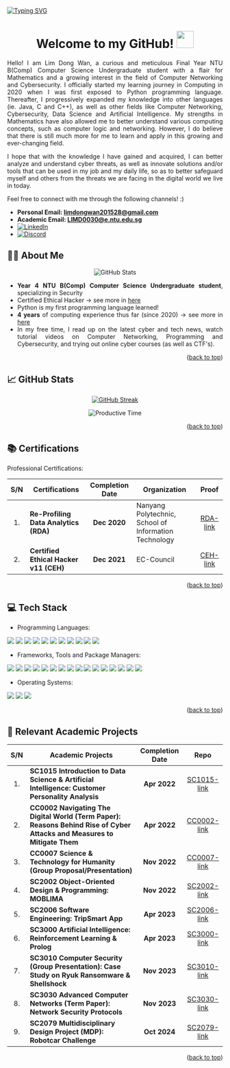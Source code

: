 <a name="readme-top"></a>

<a href="https://github.com/ldw129">
      <img src="https://readme-typing-svg.demolab.com?font=Arial&size=24&duration=2000&pause=500&multiline=true&color=00CA05&weight=800&width=800&height=150&lines=Lim+Dong+Wan;Aspiring+Cyber+Specialist;Computer+Networking+%7C+Cyber+Security+%7C+Data+Science+%7C+AI" alt="Typing SVG" />
</a>
<br/>

<div align="center">
  <h1>Welcome to my GitHub! <img src="https://media.giphy.com/media/hvRJCLFzcasrR4ia7z/giphy.gif" width="40"></h1>
  <p><p>
</div>
<div align="justify">
  Hello! I am Lim Dong Wan, a curious and meticulous Final Year NTU B(Comp) Computer Science Undergraduate student with a flair for Mathematics and a growing interest in the field of Computer Networking and Cybersecurity. I officially started my learning journey in Computing in 2020 when I was first exposed to Python programming language. Thereafter, I progressively expanded my knowledge into other languages (ie. Java, C and C++), as well as other fields like Computer Networking, Cybersecurity, Data Science and Artificial Intelligence. My strengths in Mathematics have also allowed me to better understand various computing concepts, such as computer logic and networking. However, I do believe that there is still much more for me to learn and apply in this growing and ever-changing field.
  <p><p>
  I hope that with the knowledge I have gained and acquired, I can better analyze and understand cyber threats, as well as innovate solutions and/or tools that can be used in my job and my daily life, so as to better safeguard myself and others from the threats we are facing in the digital world we live in today.
  <p><p>
  Feel free to connect with me through the following channels! :)
  <p><p>
  
  - **Personal Email: limdongwan201528@gmail.com**
  - **Academic Email: LIMD0030@e.ntu.edu.sg**
  - [![LinkedIn][linkedin-shield]][linkedin]
  - [![Discord][discord-shield]][discord]
    
</div>

<a name="About Me"></a>
<h2> 👨‍💻 About Me</h2>

<p align="center">
<picture>
    <source media="(prefers-color-scheme: dark)" srcset="https://github-stats-alpha.vercel.app/api?username=ldw129&cc=22272e&tc=00FF1F&ic=fff&bc=0000">
    <source media="(prefers-color-scheme: light)" srcset="https://github-stats-alpha.vercel.app/api?username=ldw129&cc=f7f7f7&bc=ffff">
    <img src="https://github-stats-alpha.vercel.app/api?username=ldw129" alt="GitHub Stats">
</picture>
</p>
<div align="justify">

- **Year 4 NTU B(Comp) Computer Science Undergraduate student**, specializing in Security
- Certified Ethical Hacker &rarr; see more in <a href="https://user-images.githubusercontent.com/78461502/258963279-d76a11e1-bd4d-4fcb-b7e7-e857176b8848.png">here</a>
- Python is my first programming language learned!
- **4 years** of computing experience thus far (since 2020) &rarr; see more in <a href="https://www.linkedin.com/in/lim-dong-wan-706605218/">here</a>
- In my free time, I read up on the latest cyber and tech news, watch tutorial videos on Computer Networking, Programming and Cybersecurity, and trying out online cyber courses (as well as CTF's).
</div>

<p align="right">(<a href="#readme-top">back to top</a>)</p>

<a name="GitHub Stats"></a>
<h2>📈 GitHub Stats</h2>
<div align="center">
  
  [![GitHub Streak](https://github-readme-streak-stats.herokuapp.com?user=ldw129&theme=vision-friendly-dark&date_format=j%20M%5B%20Y%5D)](https://git.io/streak-stats)

  
  <picture>
    <source media="(prefers-color-scheme: dark)" srcset="http://github-profile-summary-cards.vercel.app/api/cards/productive-time?username=ldw129&theme=react&utcOffset=8">
    <source media="(prefers-color-scheme: light)" srcset="http://github-profile-summary-cards.vercel.app/api/cards/productive-time?username=ldw129&theme=swift&utcOffset=8">
    <img src="http://github-profile-summary-cards.vercel.app/api/cards/productive-time?username=ldw129&theme=default&utcOffset=8" alt="Productive Time">
  </picture>
</div>

<p align="right">(<a href="#readme-top">back to top</a>)</p>

<a name="Certifications"></a>
<h2> 📚 Certifications</h2>
<div align="justify">

Professional Certifications:

</div>
<div align="center">
  
  | S/N | Certifications | Completion Date | Organization | Proof |
  | :---: | --- | :---: | --- | :---: |
  | 1. | **Re-Profiling Data Analytics (RDA)** | **Dec 2020** | Nanyang Polytechnic, School of Information Technology | [RDA-link] |
  | 2. | **Certified Ethical Hacker v11 (CEH)** | **Dec 2021** | EC-Council | [CEH-link] |
    
</div>

<p align="right">(<a href="#readme-top">back to top</a>)</p>

<a name="Tech Stack"></a>
<h2>💻 Tech Stack</h2>
<div align="left">

  - Programming Languages:
  <img src="https://img.shields.io/badge/python-3670A0?style=for-the-badge&logo=python&logoColor=ffdd54" />
  <img src="https://img.shields.io/badge/java-%23ED8B00.svg?style=for-the-badge&logo=openjdk&logoColor=white" />
  <img src="https://img.shields.io/badge/c-%2300599C.svg?style=for-the-badge&logo=c&logoColor=white" />
  <img src="https://img.shields.io/badge/c++-%2300599C.svg?style=for-the-badge&logo=c%2B%2B&logoColor=white" />
  <img src="https://img.shields.io/badge/SQL-yellow?style=for-the-badge" />
  <img src="https://img.shields.io/badge/HTML-orange?style=for-the-badge&logo=HTML5&logoColor=orange&labelColor=black" />
  <img src="https://img.shields.io/badge/CSS-yellow?style=for-the-badge&logo=CSS" />
  <img src="https://img.shields.io/badge/typescript-%23007ACC.svg?style=for-the-badge&logo=typescript&logoColor=white" />
  <img src="https://img.shields.io/badge/javascript-%23323330.svg?style=for-the-badge&logo=javascript&logoColor=%23F7DF1E" />
  <img src="https://img.shields.io/badge/Bash-555?style=for-the-badge&logo=Bourne-Again%20Shell" />
  <img src="https://img.shields.io/badge/Assembly%20(ARM)-black?style=for-the-badge&logo=ARM" />
  <br>

  - Frameworks, Tools and Package Managers:
  <img src="https://img.shields.io/badge/react-5b7700?style=for-the-badge&logo=react" />
  <img src="https://img.shields.io/badge/react_native-%2320232a.svg?style=for-the-badge&logo=react&logoColor=%2361DAFB" />
  <img src="https://img.shields.io/badge/Jupyter-555?style=for-the-badge&logo=Jupyter" />
  <img src="https://img.shields.io/badge/WireShark-blue?style=for-the-badge&logo=Wireshark" />
  <img src="https://img.shields.io/badge/Windows%20PowerShell-black?style=for-the-badge&logo=Powershell" />
  <img src="https://img.shields.io/badge/Command%20Prompt-black?style=for-the-badge&logo=command%20prompt&label=C%3A%5C" />
  <img src="https://img.shields.io/badge/VMware%20Workstation%20Pro-blue?style=for-the-badge&logo=VMWare&logoColor=yellow&labelColor=555" />
  <img src="https://img.shields.io/badge/PyCharm-green?style=for-the-badge&logo=PyCharm&logoColor=black" />
  <img src="https://img.shields.io/badge/VSCode-555?style=for-the-badge&logo=Visual%20Studio%20Code&logoColor=blue" />
  <img src="https://img.shields.io/badge/Eclipse-purple?style=for-the-badge&logo=Eclipse" />
  <img src="https://img.shields.io/badge/CodeBlocks-555?style=for-the-badge&logo=CodeBlocks" />
  <img src="https://img.shields.io/badge/Notepad%2B%2B-blue?style=for-the-badge&logo=Notepad%2B%2B" />
  <img src="https://img.shields.io/badge/yarn-%232C8EBB.svg?style=for-the-badge&logo=yarn&logoColor=white" />
  <img src="https://img.shields.io/badge/npm-8096Af?style=for-the-badge&logo=npm" />
  <img src="https://img.shields.io/badge/Pip-555?style=for-the-badge&logo=Pip" />
  <img src="https://img.shields.io/badge/apt-555?style=for-the-badge&logo=APT" />
  <br>

  - Operating Systems:
  <img src="https://img.shields.io/badge/Windows-blue?style=for-the-badge&logo=Windows11" />
  <img src="https://img.shields.io/badge/Linux-yellow?style=for-the-badge&logo=Linux&labelColor=black" />
  <img src="https://img.shields.io/badge/Kali%20Linux-purple?style=for-the-badge&logo=Kali%20Linux&logoColor=black" />
  <br>
</div>

<!--
<div align="center">
<picture>
  <source
    srcset="https://github-readme-stats.vercel.app/api/top-langs/?username=ldw129&hide=Jupyter%20Notebook%2chtml&layout=compact&theme=dark#gh-dark-mode-only"
    media="(prefers-color-scheme: dark)"
  />
  <source
    srcset="https://github-readme-stats.vercel.app/api/top-langs/?username=ldw129&hide=Jupyter%20Notebook%2chtml&layout=compact&theme=default#gh-light-mode-only"
    media="(prefers-color-scheme: light), (prefers-color-scheme: no-preference)"
  />
  <img />
  </picture>
</div>
-->

<p align="right">(<a href="#readme-top">back to top</a>)</p>

<a name="Relevant Academic Projects"></a>
<h2>🏫 Relevant Academic Projects</h2>
<div align="center">

  | S/N | Academic Projects | Completion Date | Repo |
  | :---: | --- | :---: | :---: |
  | 1. | **SC1015 Introduction to Data Science & Artificial Intelligence: Customer Personality Analysis** | **Apr 2022** | [SC1015-link]
  | 2. | **CC0002 Navigating The Digital World (Term Paper): Reasons Behind Rise of Cyber Attacks and Measures to Mitigate Them** | **Apr 2022** | [CC0002-link]
  | 3. | **CC0007 Science & Technology for Humanity (Group Proposal/Presentation)** | **Nov 2022** | [CC0007-link]
  | 4. | **SC2002 Object-Oriented Design & Programming: MOBLIMA** | **Nov 2022** | [SC2002-link]
  | 5. | **SC2006 Software Engineering: TripSmart App** | **Apr 2023** | [SC2006-link]
  | 6. | **SC3000 Artificial Intelligence: Reinforcement Learning & Prolog** | **Apr 2023** | [SC3000-link]
  | 7. | **SC3010 Computer Security (Group Presentation): Case Study on Ryuk Ransomware & Shellshock** | **Nov 2023** | [SC3010-link]
  | 8. | **SC3030 Advanced Computer Networks (Term Paper): Network Security Protocols** | **Nov 2023** | [SC3030-link]
  | 9. | **SC2079 Multidisciplinary Design Project (MDP): Robotcar Challenge** | **Oct 2024** | [SC2079-link]

</div>

<p align="right">(<a href="#readme-top">back to top</a>)</p>
  
<!-- MARKDOWN LINKS & IMAGES -->
[linkedin-shield]: https://img.shields.io/badge/LinkedIn-blue?style=for-the-badge&logo=linkedin&logoColor=white
[linkedin]: https://www.linkedin.com/in/lim-dong-wan-706605218/
[discord-shield]: https://img.shields.io/badge/Discord-8A2BE2?style=for-the-badge&logo=discord&logoColor=white
[discord]: https://discord.com/channels/1070705880041000960/1070705880041000963
[CEH-link]: https://user-images.githubusercontent.com/78461502/258963279-d76a11e1-bd4d-4fcb-b7e7-e857176b8848.png
[RDA-link]: https://user-images.githubusercontent.com/78461502/258977276-38bc879a-6062-45d6-b025-52e85a3b4b1d.png
[SC1015-link]: https://github.com/ldw129/SC1015-Customer-Personality-Analysis
[SC2002-link]: https://github.com/ldw129/SC2002-Group-2-MOBLIMA
[SC2006-link]: https://github.com/ldw129/SC2006-TripSmart
[SC2207-link]: -
[SC2079-link]: https://github.com/Lester0142/SC2079_Algorithm
[SC3000-link]: https://github.com/ldw129/ldw129/tree/main/SC3000%20Artificial%20Intelligence
[SC3010-link]: https://github.com/ldw129/ldw129/tree/main/SC3010%20Computer%20Security
[SC3030-link]: https://github.com/ldw129/ldw129/tree/main/SC3030%20Advanced%20Computer%20Networks
[CC0002-link]: https://github.com/ldw129/ldw129/tree/main/CC0002%20Navigating%20the%20Digital%20World
[CC0007-link]: https://github.com/ldw129/ldw129/tree/main/CC0007%20Science%20%26%20Technology%20for%20Humanity
